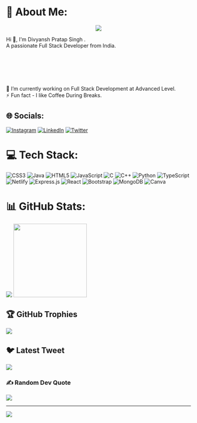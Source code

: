 
# 💫 About Me:
<div align="center" >
  <image src="https://readme-typing-svg.herokuapp.com?font=&size=35&width=700&center=true&vCenter=true&color=f1fa8c&height=200&lines=I'am+a+Full+Stack+Web+Developer...;I'am+a+Game+Developer...;I'am+an+App+Developer...;I'am+a+Web+Developer..."></img>
</div>


Hi 👋, I'm Divyansh Pratap Singh .
<br>A passionate Full Stack Developer from India.
<img src="https://th.bing.com/th/id/R.7aac0a65c2f22ba34702ab7413afd7aa?rik=3QLaVVVlQ8ByPQ&riu=http%3a%2f%2fperfonec.com%2fwp-content%2fuploads%2f2019%2f03%2fhome-gif.gif&ehk=t5qZ3Kod64AaXvjumGsEYHoPvBh7swqcZROIBTCNiow%3d&risl=&pid=ImgRaw&r=0" alt="" height="100px
" style="margin-left: 1200px;">
<br>🔭 I’m currently working on Full Stack Development at Advanced Level.
<br>⚡ Fun fact - I like Coffee During Breaks.



## 🌐 Socials:
[![Instagram](https://img.shields.io/badge/Instagram-%23E4405F.svg?logo=Instagram&logoColor=white)](https://instagram.com/https://www.bing.com/ck/a?!&&p=89b0fc8cf6447bebJmltdHM9MTY4NTU3NzYwMCZpZ3VpZD0wMmMzZDk5NC0xNDgzLTZjNWItMjgwNC1jYTg3MTU4NTZkZjQmaW5zaWQ9NTIxNw&ptn=3&hsh=3&fclid=02c3d994-1483-6c5b-2804-ca8715856df4&psq=dps_047+instagram&u=a1aHR0cHM6Ly93d3cuaW5zdGFncmFtLmNvbS9kcHNfMDQ3Lw&ntb=1) [![LinkedIn](https://img.shields.io/badge/LinkedIn-%230077B5.svg?logo=linkedin&logoColor=white)](https://linkedin.com/in/https://www.bing.com/ck/a?!&&p=e3e4560f0ddd18a2JmltdHM9MTY4NTU3NzYwMCZpZ3VpZD0wMmMzZDk5NC0xNDgzLTZjNWItMjgwNC1jYTg3MTU4NTZkZjQmaW5zaWQ9NTI2Mg&ptn=3&hsh=3&fclid=02c3d994-1483-6c5b-2804-ca8715856df4&psq=divyansh+pratap+singh+linked+in&u=a1aHR0cHM6Ly9pbi5saW5rZWRpbi5jb20vaW4vZGl2eWFuc2gtcHJhdGFwLXNpbmdoLTUzMzhhNTI3Mg&ntb=1) [![Twitter](https://img.shields.io/badge/Twitter-%231DA1F2.svg?logo=Twitter&logoColor=white)](https://twitter.com/https://twitter.com/DivyanshPr18921) 

# 💻 Tech Stack:
![CSS3](https://img.shields.io/badge/css3-%231572B6.svg?style=for-the-badge&logo=css3&logoColor=white) ![Java](https://img.shields.io/badge/java-%23ED8B00.svg?style=for-the-badge&logo=java&logoColor=white) ![HTML5](https://img.shields.io/badge/html5-%23E34F26.svg?style=for-the-badge&logo=html5&logoColor=white) ![JavaScript](https://img.shields.io/badge/javascript-%23323330.svg?style=for-the-badge&logo=javascript&logoColor=%23F7DF1E) ![C](https://img.shields.io/badge/c-%2300599C.svg?style=for-the-badge&logo=c&logoColor=white) ![C++](https://img.shields.io/badge/c++-%2300599C.svg?style=for-the-badge&logo=c%2B%2B&logoColor=white) ![Python](https://img.shields.io/badge/python-3670A0?style=for-the-badge&logo=python&logoColor=ffdd54) ![TypeScript](https://img.shields.io/badge/typescript-%23007ACC.svg?style=for-the-badge&logo=typescript&logoColor=white) ![Netlify](https://img.shields.io/badge/netlify-%23000000.svg?style=for-the-badge&logo=netlify&logoColor=#00C7B7) ![Express.js](https://img.shields.io/badge/express.js-%23404d59.svg?style=for-the-badge&logo=express&logoColor=%2361DAFB) ![React](https://img.shields.io/badge/react-%2320232a.svg?style=for-the-badge&logo=react&logoColor=%2361DAFB) ![Bootstrap](https://img.shields.io/badge/bootstrap-%23563D7C.svg?style=for-the-badge&logo=bootstrap&logoColor=white) ![MongoDB](https://img.shields.io/badge/MongoDB-%234ea94b.svg?style=for-the-badge&logo=mongodb&logoColor=white) ![Canva](https://img.shields.io/badge/Canva-%2300C4CC.svg?style=for-the-badge&logo=Canva&logoColor=white)
# 📊 GitHub Stats:

![](https://github-readme-streak-stats.herokuapp.com/?user=divyansh2375&theme=jolly&hide_border=false)
<img src="https://cdn.dribbble.com/users/2131993/screenshots/4948736/thoughtworks-gif_dribbble.gif" alt="" height="200px">



## 🏆 GitHub Trophies
![](https://github-profile-trophy.vercel.app/?username=divyansh2375&theme=juicyfresh&no-frame=false&no-bg=false&margin-w=4)

## 🐦 Latest Tweet
[![](https://gtce.itsvg.in/api?username=https://twitter.com/DivyanshPr18921)](https://github.com/VishwaGauravIn/github-twitter-card-embed)

### ✍️ Random Dev Quote
![](https://quotes-github-readme.vercel.app/api?type=horizontal&theme=radical)

---
[![](https://visitcount.itsvg.in/api?id=divyansh2375&icon=0&color=0)](https://visitcount.itsvg.in)

<!-- Proudly created with GPRM ( https://gprm.itsvg.in ) -->

